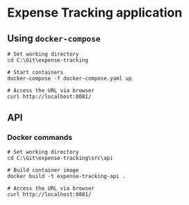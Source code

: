 # Expense Tracking application

## Using `docker-compose`

```pwsh
# Set working directory
cd C:\Git\expense-tracking

# Start containers
docker-compose -f docker-compose.yaml up

# Access the URL via browser
curl http://localhost:8081/
```

## API

### Docker commands
```pwsh
# Set working directory
cd C:\Git\expense-tracking\src\api

# Build container image
docker build -t expense-tracking-api .

# Access the URL via browser
curl http://localhost:8081/
```


